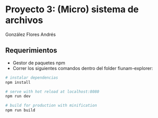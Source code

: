 # Proyecto 3: (Micro) sistema de archivos

González Flores Andrés

## Requerimientos 
 
- Gestor de paquetes npm
- Correr los siguientes comandos dentro del folder fiunam-explorer:
``` bash
# instalar dependencias
npm install

# serve with hot reload at localhost:8080
npm run dev

# build for production with minification
npm run build
```